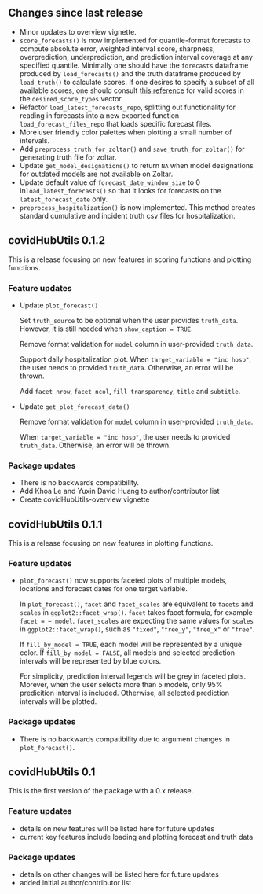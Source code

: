 ## Changes since last release

- Minor updates to overview vignette.
- `score_forecasts()` is now implemented for quantile-format forecasts to compute absolute error, weighted interval score, sharpness, overprediction, underprediction, and prediction interval coverage at any specified quantile.  Minimally one should have the `forecasts` dataframe produced by `load_forecasts()` and the truth dataframe produced by `load_truth()` to calculate scores. If one desires to specify a subset of all available scores, one should consult [this reference](https://epiforecasts.io/scoringutils/reference/eval_forecasts.html#details) for valid scores in the `desired_score_types` vector.
- Refactor `load_latest_forecasts_repo`, splitting out functionality for reading in forecasts into a new exported function `load_forecast_files_repo` that loads specific forecast files.
- More user friendly color palettes when plotting a small number of intervals.
- Add `preprocess_truth_for_zoltar()` and `save_truth_for_zoltar()` for generating truth file for zoltar.
- Update `get_model_designations()` to return `NA` when model designations for outdated models are not available on Zoltar.
- Update default value of `forecast_date_window_size` to 0 in`load_latest_forecasts()` so that it looks for forecasts on the `latest_forecast_date` only.
- `preprocess_hospitalization()` is now implemented. This method creates standard cumulative and incident truth csv files for hospitalization.

## covidHubUtils 0.1.2
  
This is a release focusing on new features in scoring functions and plotting functions. 

### Feature updates

- Update `plot_forecast()`
  
  Set `truth_source` to be optional when the user provides `truth_data`. However, it is still needed when `show_caption = TRUE`.
  
  Remove format validation for `model` column in user-provided `truth_data`.
  
  Support daily hospitalization plot. When `target_variable = "inc hosp"`, the user needs to provided `truth_data`. Otherwise, an error will be thrown. 
  
  Add `facet_nrow`, `facet_ncol`, `fill_transparency`, `title` and `subtitle`.

- Update `get_plot_forecast_data()`
  
  Remove format validation for `model` column in user-provided `truth_data`.
  
  When `target_variable = "inc hosp"`, the user needs to provided `truth_data`. Otherwise, an error will be thrown. 

### Package updates
- There is no backwards compatibility.
- Add Khoa Le and Yuxin David Huang to author/contributor list
- Create covidHubUtils-overview vignette


## covidHubUtils 0.1.1

This is a release focusing on new features in plotting functions. 

### Feature updates
- `plot_forecast()` now supports faceted plots of multiple models, locations and forecast dates for one target variable. 
  
  In `plot_forecast()`, `facet` and `facet_scales` are equivalent to `facets` and `scales` in `ggplot2::facet_wrap()`. `facet` takes facet formula, for example `facet = ~ model`. `facet_scales` are expecting the same values for `scales` in `ggplot2::facet_wrap()`, such as `"fixed"`, `"free_y"`, `"free_x"` or `"free"`.
  
  If `fill_by_model = TRUE`, each model will be represented by a unique color. If `fill_by model = FALSE`, all models and selected prediction intervals will be represented by blue colors.
  
  For simplicity, prediction interval legends will be grey in faceted plots. Morever, when the user selects more than 5 models, only 95% predicition interval is included. Otherwise, all selected prediction intervals will be plotted. 
  
### Package updates
- There is no backwards compatibility due to argument changes in `plot_forecast()`.
  
## covidHubUtils 0.1

This is the first version of the package with a 0.x release.

### Feature updates
- details on new features will be listed here for future updates
- current key features include loading and plotting forecast and truth data

### Package updates
- details on other changes will be listed here for future updates
- added initial author/contributor list
